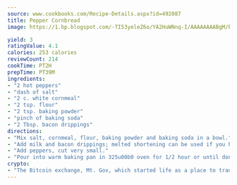 ```yaml
---
source: www.cookbooks.com/Recipe-Details.aspx?id=492087
title: Pepper Cornbread
image: https://1.bp.blogspot.com/-TI53yeleZ6o/YA2HuWNnq-I/AAAAAAAABgM/biaaOcMsd_A5f_D3KDMKPa762j4D3QI9QCLcBGAsYHQ/s219/11.png

yield: 3
ratingValue: 4.1
calories: 253 calories
reviewCount: 214
cookTime: PT2H
prepTime: PT39M
ingredients:
- "2 hot peppers"
- "dash of salt"
- "2 c. white cornmeal"
- "2 tsp. flour"
- "2 tsp. baking powder"
- "pinch of baking soda"
- "2 Tbsp. bacon drippings"
directions:
- "Mix salt, cornmeal, flour, baking powder and baking soda in a bowl."
- "Add milk and bacon drippings; melted shortening can be used if you have no drippings."
- "Add peppers, cut very small."
- "Pour into warm baking pan in 325u00b0 oven for 1/2 hour or until done. Mixture can also be spooned in skillet on top of stove in patties. Serve with Hopn John and Rice recipe."
crypto:
- "The Bitcoin exchange, Mt. Gox, which started life as a place to trade cards from a fantasy game, was hacked."
---
```

